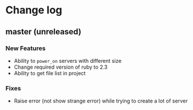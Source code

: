 # Change log

## master (unreleased)

### New Features

* Ability to `power_on` servers with different size
* Change required version of ruby to 2.3
* Ability to get file list in project

### Fixes
* Raise error (not show strange error) while trying to create a lot of server